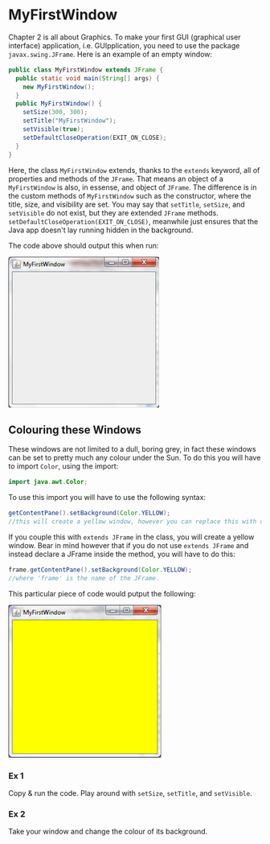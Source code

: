 MyFirstWindow
===

Chapter 2 is all about Graphics. To make your first GUI (graphical user interface) application, i.e. GUIpplication, you need to use the package `javax.swing.JFrame`. Here is an example of an empty window:

```java
public class MyFirstWindow extends JFrame {
  public static void main(String[] args) {
    new MyFirstWindow();
  } 
  public MyFirstWindow() {
    setSize(300, 300);
    setTitle("MyFirstWindow");
    setVisible(true);
    setDefaultCloseOperation(EXIT_ON_CLOSE);
  }
}
```

Here, the class `MyFirstWindow` extends, thanks to the `extends` keyword, all of properties and methods of the `JFrame`. That means an object of a `MyFirstWindow` is also, in essense, and object of `JFrame`. The difference is in the custom methods of `MyFirstWindow` such as the constructor, where the title, size, and visibility are set. You may say that `setTitle`, `setSize`, and `setVisible` do not exist, but they are extended `JFrame` methods. `setDefaultCloseOperation(EXIT_ON_CLOSE)`, meanwhile just ensures that the Java app doesn't lay running hidden in the background.

The code above should output this when run:

![An empty window](../Images/my_first_window.png)

## Colouring these Windows

These windows are not limited to a dull, boring grey, in fact these windows can be set to pretty much any colour under the Sun. To do this you will have to import `Color`, using the import:
```java
import java.awt.Color;
```
To use this import you will have to use the following syntax:
```java
getContentPane().setBackground(Color.YELLOW);
//this will create a yellow window, however you can replace this with other colours.
```
If you couple this with `extends JFrame` in the class, you will create a yellow window. Bear in mind however that if you do not use `extends JFrame` and instead declare a JFrame inside the method, you will have to do this:
```java
frame.getContentPane().setBackground(Color.YELLOW);
//where 'frame' is the name of the JFrame.
```
This particular piece of code would putput the following:

![Coloured window](../Images/coloured_first_window.png)

### Ex 1
Copy & run the code. Play around with `setSize`, `setTitle`, and `setVisible`.

### Ex 2
Take your window and change the colour of its background.
